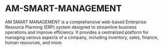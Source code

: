 # AM-SMART-MANAGEMENT
AM SMART MANAGEMENT is a comprehensive web-based Enterprise Resource Planning (ERP) system designed to streamline business operations and improve efficiency. It provides a centralized platform for managing various aspects of a company, including inventory, sales, finance, human resources, and more.
